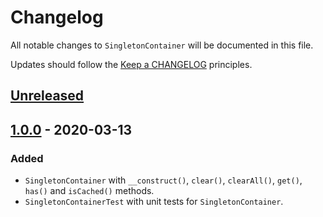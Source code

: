 # Changelog

All notable changes to `SingletonContainer` will be documented in this file.

Updates should follow the [Keep a CHANGELOG](http://keepachangelog.com/) principles.

## [Unreleased]

## [1.0.0] - 2020-03-13

### Added
- `SingletonContainer` with `__construct()`, `clear()`, `clearAll()`, `get()`, `has()` and `isCached()` methods.
- `SingletonContainerTest` with unit tests for `SingletonContainer`.

[Unreleased]: https://github.com/yuca/singleton-container/compare/1.0.0...HEAD
[1.0.0]: https://github.com/yuca/singleton-container/releases/tag/1.0.0
